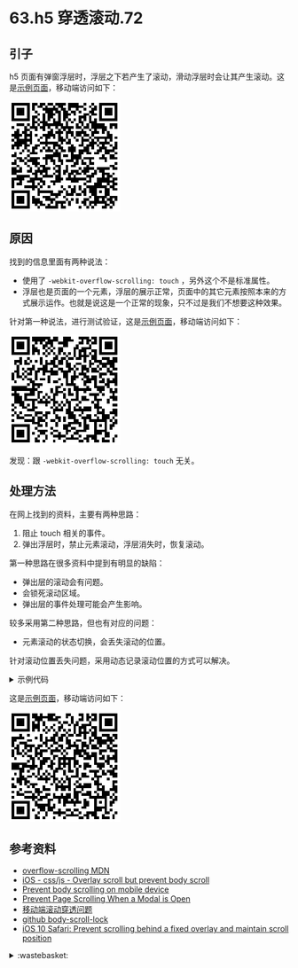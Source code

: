# 63.h5 穿透滚动.72
## <a name="start"></a> 引子
h5 页面有弹窗浮层时，浮层之下若产生了滚动，滑动浮层时会让其产生滚动。这是[示例页面][url-lab-63-index]，移动端访问如下：

![63-problem][url-local-problem]

## 原因
找到的信息里面有两种说法：
- 使用了 `-webkit-overflow-scrolling: touch` ，另外这个不是标准属性。
- 浮层也是页面的一个元素，浮层的展示正常，页面中的其它元素按照本来的方式展示运作。也就是说这是一个正常的现象，只不过是我们不想要这种效果。

针对第一种说法，进行测试验证，这是[示例页面][url-lab-63-no-touch]，移动端访问如下：

![63-no-touch][url-local-no-touch]

发现：跟 `-webkit-overflow-scrolling: touch` 无关。

## 处理方法
在网上找到的资料，主要有两种思路：
1. 阻止 touch 相关的事件。
2. 弹出浮层时，禁止元素滚动，浮层消失时，恢复滚动。

第一种思路在很多资料中提到有明显的缺陷：
- 弹出层的滚动会有问题。
- 会锁死滚动区域。
- 弹出层的事件处理可能会产生影响。

较多采用第二种思路，但也有对应的问题：
- 元素滚动的状态切换，会丢失滚动的位置。

针对滚动位置丢失问题，采用动态记录滚动位置的方式可以解决。

<details>
<summary>示例代码</summary>

```js
// 以下方法使用的前提是产生滚动元素为 body
function fixedEle() {
  var scrollEle = document.body;
  // 有可能出现浮层内切换的情况，已经设置了就用重复设置了。
  if (scrollEle.style.position !== 'fixed') {
    var scrollTop = document.body.scrollTop || document.documentElement.scrollTop;
    scrollEle.style.cssText += 'position:fixed;top:-'+scrollTop+'px;';
  }
}

function recoverEle() {
  var scrollEle = document.body;
  var top = scrollEle.style.top;
  scrollEle.style.position = '';
  scrollEle.style.top = '';
  document.body.scrollTop = document.documentElement.scrollTop = -parseInt(top);
}
```

</details>


这是[示例页面][url-lab-63-solution]，移动端访问如下：

![63-solution][url-local-solution]


## <a name="reference"></a> 参考资料
- [overflow-scrolling MDN][url-mdn-overflow-scrolling]
- [iOS - css/js - Overlay scroll but prevent body scroll][url-stackoverflow-ques1]
- [Prevent body scrolling on mobile device][url-stackoverflow-ques2]
- [Prevent Page Scrolling When a Modal is Open][url-blog1]
- [移动端滚动穿透问题][url-blog2]
- [github body-scroll-lock][url-github1]
- [iOS 10 Safari: Prevent scrolling behind a fixed overlay and maintain scroll position][url-stackoverflow-ques3]


[url-base]:https://xxholic.github.io/segment

[url-mdn-overflow-scrolling]:https://developer.mozilla.org/en-US/docs/Web/CSS/-webkit-overflow-scrolling
[url-stackoverflow-ques1]:https://stackoverflow.com/questions/37713970/ios-css-js-overlay-scroll-but-prevent-body-scroll
[url-stackoverflow-ques2]:https://stackoverflow.com/questions/47919557/prevent-body-scrolling-on-mobile-device
[url-stackoverflow-ques3]:https://stackoverflow.com/questions/41594997/ios-10-safari-prevent-scrolling-behind-a-fixed-overlay-and-maintain-scroll-posi
[url-blog1]:https://css-tricks.com/prevent-page-scrolling-when-a-modal-is-open/
[url-blog2]:https://github.com/pod4g/tool/wiki/移动端滚动穿透问题
[url-github1]:https://github.com/willmcpo/body-scroll-lock
[url-lab-63-index]:https://xxholic.github.io/lab/segment/63/index.html
[url-lab-63-no-touch]:https://xxholic.github.io/lab/segment/63/no-touch.html
[url-lab-63-solution]:https://xxholic.github.io/lab/segment/63/solution.html


[url-local-problem]:../images/63/qr-problem.png
[url-local-no-touch]:../images/63/qr-no-touch.png
[url-local-solution]:../images/63/qr-solution.png


<details>
<summary>:wastebasket:</summary>


最近看了海贼王的剧场版《狂热行动》，一开头就看到了广电的标志，然后看里面的字幕，发现真是搞笑，“海贼”变成了“航海家”，“革命军”变成了“正义联盟”，看着拿着刀到处砍人的“航海家”，真是滑稽。这个撇开不说，里面聚集了路飞前期遇到的 BOSS ，看着打斗还是蛮爽的。这次的 BOSS 路飞一个人搞不定，聚集了海军、七武海、革命军的力量才解决了。

![63-poster][url-local-poster]

</details>

[url-local-poster]:../images/63/poster.png